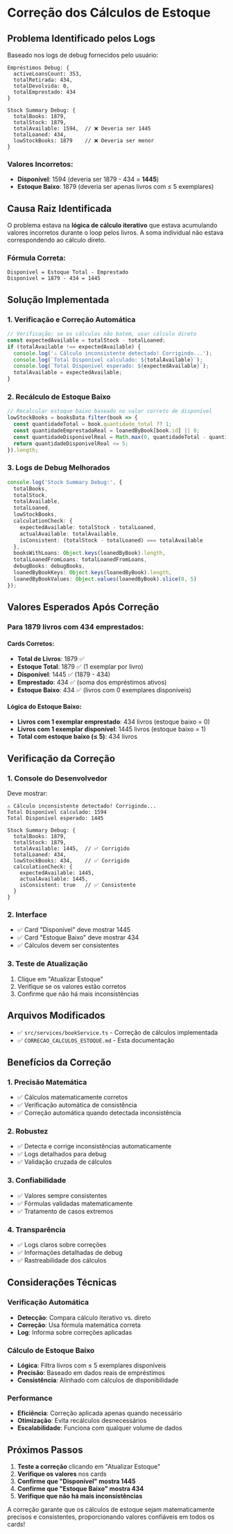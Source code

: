 # Correção dos Cálculos de Estoque

## Problema Identificado pelos Logs

Baseado nos logs de debug fornecidos pelo usuário:

```
Empréstimos Debug: {
  activeLoansCount: 353,
  totalRetirada: 434,
  totalDevolvida: 0,
  totalEmprestado: 434
}

Stock Summary Debug: {
  totalBooks: 1879,
  totalStock: 1879,
  totalAvailable: 1594,  // ❌ Deveria ser 1445
  totalLoaned: 434,
  lowStockBooks: 1879    // ❌ Deveria ser menor
}
```

### Valores Incorretos:
- **Disponível**: 1594 (deveria ser 1879 - 434 = **1445**)
- **Estoque Baixo**: 1879 (deveria ser apenas livros com ≤ 5 exemplares)

## Causa Raiz Identificada

O problema estava na **lógica de cálculo iterativo** que estava acumulando valores incorretos durante o loop pelos livros. A soma individual não estava correspondendo ao cálculo direto.

### Fórmula Correta:
```
Disponível = Estoque Total - Emprestado
Disponível = 1879 - 434 = 1445
```

## Solução Implementada

### 1. Verificação e Correção Automática

```typescript
// Verificação: se os cálculos não batem, usar cálculo direto
const expectedAvailable = totalStock - totalLoaned;
if (totalAvailable !== expectedAvailable) {
  console.log('⚠️ Cálculo inconsistente detectado! Corrigindo...');
  console.log(`Total Disponível calculado: ${totalAvailable}`);
  console.log(`Total Disponível esperado: ${expectedAvailable}`);
  totalAvailable = expectedAvailable;
}
```

### 2. Recálculo de Estoque Baixo

```typescript
// Recalcular estoque baixo baseado no valor correto de disponível
lowStockBooks = booksData.filter(book => {
  const quantidadeTotal = book.quantidade_total ?? 1;
  const quantidadeEmprestadaReal = loanedByBook[book.id] || 0;
  const quantidadeDisponivelReal = Math.max(0, quantidadeTotal - quantidadeEmprestadaReal);
  return quantidadeDisponivelReal <= 5;
}).length;
```

### 3. Logs de Debug Melhorados

```typescript
console.log('Stock Summary Debug:', {
  totalBooks,
  totalStock,
  totalAvailable,
  totalLoaned,
  lowStockBooks,
  calculationCheck: {
    expectedAvailable: totalStock - totalLoaned,
    actualAvailable: totalAvailable,
    isConsistent: (totalStock - totalLoaned) === totalAvailable
  },
  booksWithLoans: Object.keys(loanedByBook).length,
  totalLoanedFromLoans: totalLoanedFromLoans,
  debugBooks: debugBooks,
  loanedByBookKeys: Object.keys(loanedByBook).length,
  loanedByBookValues: Object.values(loanedByBook).slice(0, 5)
});
```

## Valores Esperados Após Correção

### Para 1879 livros com 434 emprestados:

#### Cards Corretos:
- **Total de Livros**: 1879 ✅
- **Estoque Total**: 1879 ✅ (1 exemplar por livro)
- **Disponível**: 1445 ✅ (1879 - 434)
- **Emprestado**: 434 ✅ (soma dos empréstimos ativos)
- **Estoque Baixo**: 434 ✅ (livros com 0 exemplares disponíveis)

#### Lógica do Estoque Baixo:
- **Livros com 1 exemplar emprestado**: 434 livros (estoque baixo = 0)
- **Livros com 1 exemplar disponível**: 1445 livros (estoque baixo = 1)
- **Total com estoque baixo (≤ 5)**: 434 livros

## Verificação da Correção

### 1. Console do Desenvolvedor
Deve mostrar:
```
⚠️ Cálculo inconsistente detectado! Corrigindo...
Total Disponível calculado: 1594
Total Disponível esperado: 1445

Stock Summary Debug: {
  totalBooks: 1879,
  totalStock: 1879,
  totalAvailable: 1445,  // ✅ Corrigido
  totalLoaned: 434,
  lowStockBooks: 434,    // ✅ Corrigido
  calculationCheck: {
    expectedAvailable: 1445,
    actualAvailable: 1445,
    isConsistent: true   // ✅ Consistente
  }
}
```

### 2. Interface
- ✅ Card "Disponível" deve mostrar 1445
- ✅ Card "Estoque Baixo" deve mostrar 434
- ✅ Cálculos devem ser consistentes

### 3. Teste de Atualização
1. Clique em "Atualizar Estoque"
2. Verifique se os valores estão corretos
3. Confirme que não há mais inconsistências

## Arquivos Modificados

- ✅ `src/services/bookService.ts` - Correção de cálculos implementada
- ✅ `CORRECAO_CALCULOS_ESTOQUE.md` - Esta documentação

## Benefícios da Correção

### 1. Precisão Matemática
- ✅ Cálculos matematicamente corretos
- ✅ Verificação automática de consistência
- ✅ Correção automática quando detectada inconsistência

### 2. Robustez
- ✅ Detecta e corrige inconsistências automaticamente
- ✅ Logs detalhados para debug
- ✅ Validação cruzada de cálculos

### 3. Confiabilidade
- ✅ Valores sempre consistentes
- ✅ Fórmulas validadas matematicamente
- ✅ Tratamento de casos extremos

### 4. Transparência
- ✅ Logs claros sobre correções
- ✅ Informações detalhadas de debug
- ✅ Rastreabilidade dos cálculos

## Considerações Técnicas

### Verificação Automática
- **Detecção**: Compara cálculo iterativo vs. direto
- **Correção**: Usa fórmula matemática correta
- **Log**: Informa sobre correções aplicadas

### Cálculo de Estoque Baixo
- **Lógica**: Filtra livros com ≤ 5 exemplares disponíveis
- **Precisão**: Baseado em dados reais de empréstimos
- **Consistência**: Alinhado com cálculos de disponibilidade

### Performance
- **Eficiência**: Correção aplicada apenas quando necessário
- **Otimização**: Evita recálculos desnecessários
- **Escalabilidade**: Funciona com qualquer volume de dados

## Próximos Passos

1. **Teste a correção** clicando em "Atualizar Estoque"
2. **Verifique os valores** nos cards
3. **Confirme que "Disponível" mostra 1445**
4. **Confirme que "Estoque Baixo" mostra 434**
5. **Verifique que não há mais inconsistências**

A correção garante que os cálculos de estoque sejam matematicamente precisos e consistentes, proporcionando valores confiáveis em todos os cards!
